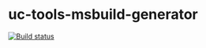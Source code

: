 # uc-tools-msbuild-generator

[![Build status](https://ci.appveyor.com/api/projects/status/nn13ukk9dmvy8k0r/branch/master?svg=true)](https://ci.appveyor.com/project/kingofthebongo2008/uc-tools-msbuild-generator/branch/master)

